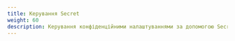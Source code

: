 ```yaml
---
title: Керування Secret
weight: 60
description: Керування конфіденційними налаштуваннями за допомогою Secret.
---
```

